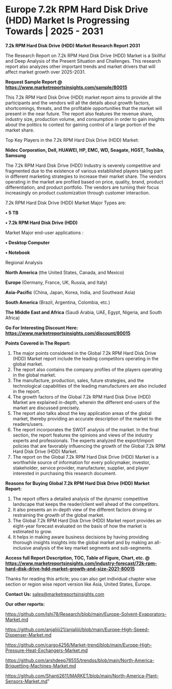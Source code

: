 # Europe 7.2k RPM Hard Disk Drive (HDD) Market Is Progressing Towards | 2025 - 2031

<strong>7.2k RPM Hard Disk Drive (HDD) Market Research Report 2031</strong>

The Research Report on 7.2k RPM Hard Disk Drive (HDD) Market is a Skillful and Deep Analysis of the Present Situation and Challenges. This research report also analyzes other important trends and market drivers that will affect market growth over 2025-2031.

<strong>Request Sample Report @ <a href=https://www.marketreportsinsights.com/sample/80015>https://www.marketreportsinsights.com/sample/80015</a></strong>

This 7.2k RPM Hard Disk Drive (HDD) market report aims to provide all the participants and the vendors will all the details about growth factors, shortcomings, threats, and the profitable opportunities that the market will present in the near future. The report also features the revenue share, industry size, production volume, and consumption in order to gain insights about the politics to contest for gaining control of a large portion of the market share.

Top Key Players in the 7.2k RPM Hard Disk Drive (HDD) Market:

<strong>Nidec Corporation, Dell, HUAWEI, HP, EMC, WD, Seagate, HGST, Toshiba, Samsung</strong>

The 7.2k RPM Hard Disk Drive (HDD) Industry is severely competitive and fragmented due to the existence of various established players taking part in different marketing strategies to increase their market share. The vendors operating in the market are profiled based on price, quality, brand, product differentiation, and product portfolio. The vendors are turning their focus increasingly on product customization through customer interaction.

7.2k RPM Hard Disk Drive (HDD) Market Major Types are:

<strong>• 5 TB

• 7.2k RPM Hard Disk Drive (HDD)</strong>

Market Major end-user applications :

<strong>• Desktop Computer

• Notebook</strong>

Regional Analysis

</u><strong><b>North America</b></strong> (the United States, Canada, and Mexico)

<strong><b>Europe </b></strong>(Germany, France, UK, Russia, and Italy)

<strong><b>Asia-Pacific</b></strong> (China, Japan, Korea, India, and Southeast Asia)

<strong><b>South America</b></strong> (Brazil, Argentina, Colombia, etc.)

<strong><b>The Middle East and Africa</b></strong> (Saudi Arabia, UAE, Egypt, Nigeria, and South Africa)

<strong>Go For Interesting Discount Here: <a href=https://www.marketreportsinsights.com/discount/80015>https://www.marketreportsinsights.com/discount/80015</a></strong>

<strong>Points Covered in The Report:</strong>
<ol>
  <li>The major points considered in the Global 7.2k RPM Hard Disk Drive (HDD) Market report include the leading competitors operating in the global market.</li>
  <li>The report also contains the company profiles of the players operating in the global market.</li>
  <li>The manufacture, production, sales, future strategies, and the technological capabilities of the leading manufacturers are also included in the report.</li>
  <li>The growth factors of the Global 7.2k RPM Hard Disk Drive (HDD) Market are explained in-depth, wherein the different end-users of the market are discussed precisely.</li>
  <li>The report also talks about the key application areas of the global market, thereby providing an accurate description of the market to the readers/users.</li>
  <li>The report incorporates the SWOT analysis of the market. In the final section, the report features the opinions and views of the industry experts and professionals. The experts analyzed the export/import policies that are favorably influencing the growth of the Global 7.2k RPM Hard Disk Drive (HDD) Market.</li>
  <li>The report on the Global 7.2k RPM Hard Disk Drive (HDD) Market is a worthwhile source of information for every policymaker, investor, stakeholder, service provider, manufacturer, supplier, and player interested in purchasing this research document.</li>
</ol>
<strong>Reasons for Buying Global 7.2k RPM Hard Disk Drive (HDD) Market Report:</strong>

<ol>
  <li>The report offers a detailed analysis of the dynamic competitive landscape that keeps the reader/client well ahead of the competitors.</li>
  <li>It also presents an in-depth view of the different factors driving or restraining the growth of the global market.</li>
  <li>The Global 7.2k RPM Hard Disk Drive (HDD) Market report provides an eight-year forecast evaluated on the basis of how the market is estimated to grow.</li>
  <li>It helps in making aware business decisions by having providing thorough insights insights into the global market and by making an all-inclusive analysis of the key market segments and sub-segments.</li>
</ol>
<strong>Access full Report Description, TOC, Table of Figure, Chart, etc. @ <a href=https://www.marketreportsinsights.com/industry-forecast/72k-rpm-hard-disk-drive-hdd-market-growth-and-size-2021-80015>https://www.marketreportsinsights.com/industry-forecast/72k-rpm-hard-disk-drive-hdd-market-growth-and-size-2021-80015</a></strong>


Thanks for reading this article; you can also get individual chapter wise section or region wise report version like Asia, United States, Europe.

<strong>Contact Us:</strong>
sales@marketreportsinsights.com

<strong>Our other reports:</strong>

<a href=https://github.com/Ishi78/Research/blob/main/Europe-Solvent-Evaporators-Market.md>https://github.com/Ishi78/Research/blob/main/Europe-Solvent-Evaporators-Market.md</a>

<a href=https://github.com/anjaliiii21/anjaliiii/blob/main/Europe-High-Speed-Dispenser-Market.md>https://github.com/anjaliiii21/anjaliiii/blob/main/Europe-High-Speed-Dispenser-Market.md</a>

<a href=https://github.com/cargo4256/Market-trend/blob/main/Europe-High-Pressure-Heat-Exchangers-Market.md>https://github.com/cargo4256/Market-trend/blob/main/Europe-High-Pressure-Heat-Exchangers-Market.md</a>

<a href=https://github.com/arshdeep76555/trendss/blob/main/North-America-Briquetting-Machines-Market.md>https://github.com/arshdeep76555/trendss/blob/main/North-America-Briquetting-Machines-Market.md</a>

<a href=https://github.com/Shanti2611/MARKET/blob/main/North-America-Plant-Sensors-Market.md>https://github.com/Shanti2611/MARKET/blob/main/North-America-Plant-Sensors-Market.md</a>"
